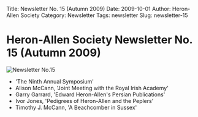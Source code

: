 Title: Newsletter No. 15 (Autumn 2009)
Date: 2009-10-01
Author: Heron-Allen Society
Category: Newsletter
Tags: newsletter
Slug: newsletter-15

# Heron-Allen Society Newsletter No. 15 (Autumn 2009)

![Newsletter No.15](/images/newsletters/newsl15.jpg)

- 'The Ninth Annual Symposium'
- Alison McCann, 'Joint Meeting with the Royal Irish Academy'
- Garry Garrard, 'Edward Heron-Allen's Persian Publications'
- Ivor Jones, 'Pedigrees of Heron-Allen and the Peplers'
- Timothy J. McCann, 'A Beachcomber in Sussex' 